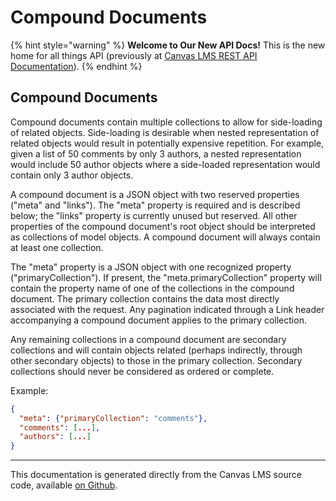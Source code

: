 # Compound Documents

{% hint style="warning" %}
**Welcome to Our New API Docs!** This is the new home for all things API (previously at [Canvas LMS REST API Documentation](https://api.instructure.com)).
{% endhint %}

## Compound Documents

Compound documents contain multiple collections to allow for side-loading of related objects. Side-loading is desirable when nested representation of related objects would result in potentially expensive repetition. For example, given a list of 50 comments by only 3 authors, a nested representation would include 50 author objects where a side-loaded representation would contain only 3 author objects.

A compound document is a JSON object with two reserved properties ("meta" and "links"). The "meta" property is required and is described below; the "links" property is currently unused but reserved. All other properties of the compound document's root object should be interpreted as collections of model objects. A compound document will always contain at least one collection.

The "meta" property is a JSON object with one recognized property ("primaryCollection"). If present, the "meta.primaryCollection" property will contain the property name of one of the collections in the compound document. The primary collection contains the data most directly associated with the request. Any pagination indicated through a Link header accompanying a compound document applies to the primary collection.

Any remaining collections in a compound document are secondary collections and will contain objects related (perhaps indirectly, through other secondary objects) to those in the primary collection. Secondary collections should never be considered as ordered or complete.

Example:

```json
{
  "meta": {"primaryCollection": "comments"},
  "comments": [...],
  "authors": [...]
}
```

***

This documentation is generated directly from the Canvas LMS source code, available [on Github](https://github.com/instructure/canvas-lms).
